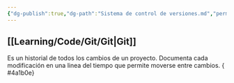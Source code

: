 ```yaml
---
{"dg-publish":true,"dg-path":"Sistema de control de versiones.md","permalink":"/sistema-de-control-de-versiones/","hide":true,"created":"2024-03-14T14:01","updated":"2024-03-27T13:04"}
---
```


## [[Learning/Code/Git/Git\|Git]]
Es un historial de todos los cambios de un proyecto. Documenta cada modificación en una linea del tiempo que permite moverse entre cambios.
{ #4a1b0e}
